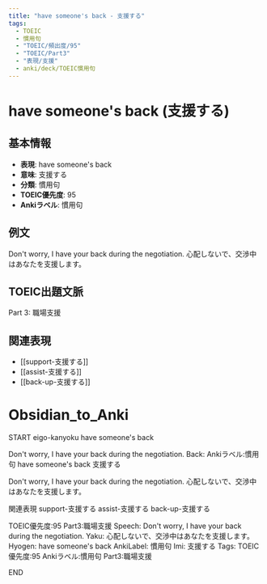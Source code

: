 ```yaml
---
title: "have someone's back - 支援する"
tags:
  - TOEIC
  - 慣用句
  - "TOEIC/頻出度/95"
  - "TOEIC/Part3"
  - "表現/支援"
  - anki/deck/TOEIC慣用句
---
```


# have someone's back (支援する)

## 基本情報
- **表現**: have someone's back
- **意味**: 支援する
- **分類**: 慣用句
- **TOEIC優先度**: 95
- **Ankiラベル**: 慣用句

## 例文
Don't worry, I have your back during the negotiation.
心配しないで、交渉中はあなたを支援します。

## TOEIC出題文脈
Part 3: 職場支援

## 関連表現
- [[support-支援する]]
- [[assist-支援する]]
- [[back-up-支援する]]

# Obsidian_to_Anki
START
eigo-kanyoku
have someone's back

Don't worry, I have your back during the negotiation.
Back: 
Ankiラベル:慣用句
have someone's back
支援する

Don't worry, I have your back during the negotiation.
心配しないで、交渉中はあなたを支援します。

関連表現
support-支援する
assist-支援する
back-up-支援する

TOEIC優先度:95
Part3:職場支援
Speech: Don't worry, I have your back during the negotiation.
Yaku: 心配しないで、交渉中はあなたを支援します。
Hyogen: have someone's back
AnkiLabel: 慣用句
Imi: 支援する
Tags: TOEIC優先度:95 Ankiラベル:慣用句 Part3:職場支援
<!--ID: 1751043216899-->
END
